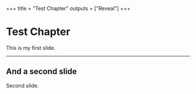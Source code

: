 +++
title = "Test Chapter"
outputs = ["Reveal"]
+++

# Test Chapter

This is my first slide.

---

## And a second slide

Second slide.
